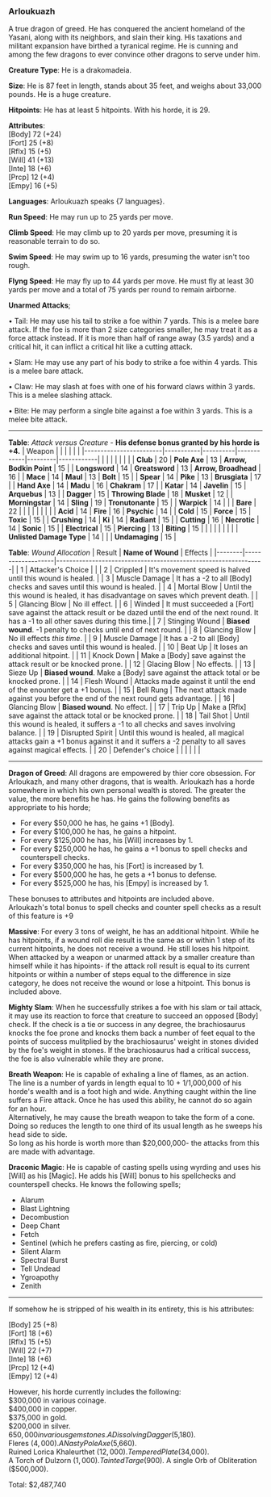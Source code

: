 ### Arloukuazh
A true dragon of greed. He has conquered the ancient homeland of the Yasani, along with its neighbors, and slain their king. His taxations and militant expansion have birthed a tyranical regime. He is cunning and among the few dragons to ever convince other dragons to serve under him.

**Creature Type**: He is a drakomadeia.

**Size**: He is 87 feet in length, stands about 35 feet, and weighs about 33,000 pounds. He is a huge creature.

**Hitpoints**: He has at least 5 hitpoints. With his horde, it is 29.

**Attributes**:  
[Body] 72 (+24)  
[Fort] 25 (+8)  
[Rflx] 15 (+5)  
[Will] 41 (+13)  
[Inte] 18 (+6)  
[Prcp] 12 (+4)  
[Empy] 16 (+5) 

**Languages**: Arloukuazh speaks {7 languages}.

**Run Speed**: He may run up to 25 yards per move.

**Climb Speed**: He may climb up to 20 yards per move, presuming it is reasonable terrain to do so.

**Swim Speed**: He may swim up to 16 yards, presuming the water isn't too rough.

**Flyng Speed**: He may fly up to 44 yards per move. He must fly at least 30 yards per move and a total of 75 yards per round to remain airborne.

**Unarmed Attacks**;

 • Tail: He may use his tail to strike a foe within 7 yards. This is a melee bare attack. If the foe is more than 2 size categories smaller, he may treat it as a force attack instead. If it is more than half of range away (3.5 yards) and a critical hit, it can inflict a critical hit like a cutting attack.

 • Slam: He may use any part of his body to strike a foe within 4 yards. This is a melee bare attack.

 • Claw: He may slash at foes with one of his forward claws within 3 yards. This is a melee slashing attack.

 • Bite: He may perform a single bite against a foe within 3 yards. This is a melee bite attack.

-----

**Table**: *Attack versus Creature* - **His defense bonus granted by his horde is +4.**
| Weapon                 |          |            |         |            |         |
|------------------------|-----------|----------|------------|---------|------------|
|                        |          |            |         |            |         |
| **Club**                   | 20     | **Pole Axe**       | 13     | **Arrow, Bodkin Point**    | 15    |
| **Longsword**              | 14     | **Greatsword**     | 13     | **Arrow, Broadhead**       | 16    |
| **Mace**                   | 14     | **Maul**           | 13     | **Bolt** | 15    |
| **Spear**                  | 14     | **Pike**           | 13     | **Brusgiata** | 17     |
| **Hand Axe**               | 14     | **Madu**           | 16     | **Chakram** | 17    |
| **Katar**                  | 14     | **Javelin**        | 15     | **Arquebus** | 13    |
| **Dagger**                 | 15     | **Throwing Blade** | 18     | **Musket** | 12    |
| **Morningstar**            | 14     | **Sling**          | 19     | **Tronutonante** | 15    |
| **Warpick**                | 14     |            |       |   **Bare** |  22  |
|                        |           |          |            |         |            |
| **Acid**                   | 14     | **Fire** | 16     | **Psychic** | 14     |
| **Cold**                   | 15     | **Force** | 15     | **Toxic**  | 15     |
| **Crushing**               | 14     | **Ki** | 14     | **Radiant** | 15     |
| **Cutting**                | 16     | **Necrotic** | 14     | **Sonic** | 15    |
| **Electrical**             | 15     | **Piercing** | 13     | **Biting** | 15    |
|                        |           |          |            |         |            |
| **Unlisted Damage Type** | 14 |    |     | **Undamaging** | 15 |

**Table**: *Wound Allocation*
| Result | **Name of Wound** | Effects                                                        |
|--------|-------------------|----------------------------------------------------------------|
|   1    | Attacker's Choice |                                                                |
|   2    | Crippled          | It's movement speed is halved until this wound is healed.      |
|   3    | Muscle Damage     | It has a -2 to all [Body] checks and saves until this wound is healed. |
|   4    | Mortal Blow       | Until the this wound is healed, it has disadvantage on saves which prevent death. |
|   5    | Glancing Blow     | No ill effect. |
|   6    | Winded            | It must succeeded a [Fort] save against the attack result or be dazed until the end of the next round. It has a -1 to all other saves during this time.|
|   7    | Stinging Wound    | **Biased wound**. -1 penalty to checks until end of next round. |
|   8    | Glancing Blow     | No ill effects _this time_.                                     |
|   9    | Muscle Damage     | It has a -2 to all [Body] checks and saves until this wound is healed. |
|   10   | Beat Up           | It loses an additional hitpoint. |
|   11   | Knock Down        | Make a [Body] save against the attack result or be knocked prone. |
|   12   | Glacing Blow      | No effects. |
|   13   | Sieze Up          | **Biased wound**. Make a [Body] save against the attack total or be knocked prone. |
|   14   | Flesh Wound       | Attacks made against it until the end of the enounter get a +1 bonus. |
|   15   | Bell Rung         | The next attack made against you before the end of the next round gets advantage.  |
|   16   | Glancing Blow     | **Biased wound**. No effect. |
|   17   | Trip Up           | Make a [Rflx] save against the attack total or be knocked prone.                                  |
|   18   | Tail Shot         | Until this wound is healed, it suffers a -1 to all checks and saves involving balance. |
|   19   | Disrupted Spirit  | Until this wound is healed, all magical attacks gain a +1 bonus against it and it suffers a -2 penalty to all saves against magical effects. |
|   20   | Defender's choice |                                   |
|        |                                                |                                   |

-----

**Dragon of Greed**: All dragons are empowered by thier core obsession. For Arloukazh, and many other dragons, that is wealth. Arloukazh has a horde somewhere in which his own personal wealth is stored. The greater the value, the more benefits he has. He gains the following benefits as appropriate to his horde;  
* For every $50,000 he has, he gains +1 [Body].
* For every $100,000 he has, he gains a hitpoint.
* For every $125,000 he has, his [Will] increases by 1.
* For every $250,000 he has, he gains a +1 bonus to spell checks and counterspell checks.
* For every $350,000 he has, his [Fort] is increased by 1.
* For every $500,000 he has, he gets a +1 bonus to defense.
* For every $525,000 he has, his [Empy] is increased by 1.

These bonuses to attributes and hitpoints are included above.  
Arloukazh's total bonus to spell checks and counter spell checks as a result of this feature is +9

**Massive**: For every 3 tons of weight, he has an additional hitpoint. While he has hitpoints, if a wound roll die result is the same as or within 1 step of its current hitpoints, he does not receive a wound. He still loses his hitpoint. When attacked by a weapon or unarmed attack by a smaller creature than himself while it has hipoints- if the attack roll result is equal to its current hitpoints or within a number of steps equal to the difference in size category, he does not receive the wound or lose a hitpoint. This bonus is included above.

**Mighty Slam**: When he successfully strikes a foe with his slam or tail attack, it may use its reaction to force that creature to succeed an opposed [Body] check. If the check is a tie or success in any degree, the brachiosaurus knocks the foe prone and knocks them back a number of feet equal to the points of success mulitplied by the brachiosaurus' weight in stones divided by the foe's weight in stones. If the brachiosaurus had a critical success, the foe is also vulnerable while they are prone.

**Breath Weapon**: He is capable of exhaling a line of flames, as an action. The line is a number of yards in length equal to 10 + 1/1,000,000 of his horde's wealth and is a foot high and wide. Anything caught within the line suffers a Fire attack. Once he has used this ability, he cannot do so again for an hour.  
Alternatively, he may cause the breath weapon to take the form of a cone. Doing so reduces the length to one third of its usual length as he sweeps his head side to side.  
So long as his horde is worth more than $20,000,000- the attacks from this are made with advantage.

**Draconic Magic**: He is capable of casting spells using wyrding and uses his [Will] as his [Magic]. He adds his [Will] bonus to his spellchecks and counterspell checks. He knows the following spells;  
* Alarum
* Blast Lightning
* Decombustion
* Deep Chant
* Fetch
* Sentinel (which he prefers casting as fire, piercing, or cold)
* Silent Alarm
* Spectral Burst
* Tell Undead
* Ygroapothy
* Zenith

-----

If somehow he is stripped of his wealth in its entirety, this is his attributes:

[Body] 25 (+8)  
[Fort] 18 (+6)  
[Rflx] 15 (+5)  
[Will] 22 (+7)  
[Inte] 18 (+6)  
[Prcp] 12 (+4)  
[Empy] 12 (+4)  

However, his horde currently includes the following:  
$300,000 in various coinage.  
$400,000 in copper.  
$375,000 in gold.  
$200,000 in silver.  
$650,000 in various gemstones.  
A Dissolving Dagger ($5,180).  
Fleres ($4,000).  
A Nasty Pole Axe ($5,660).  
Ruined Lorica
Khaleurthet ($12,000).
Tempered Plate ($34,000).  
A Torch of Dulzorn ($1,000).  
Tainted Targe ($900).
A single Orb of Obliteration ($500,000).

Total: $2,487,740
